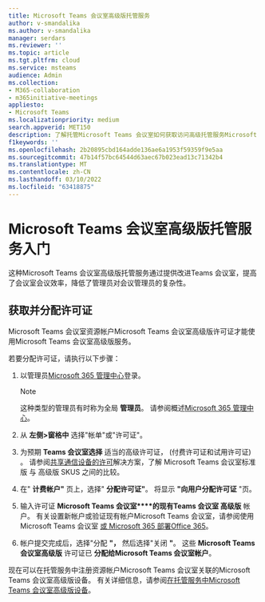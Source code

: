 ```yaml
---
title: Microsoft Teams 会议室高级版托管服务
author: v-smandalika
ms.author: v-smandalika
manager: serdars
ms.reviewer: ''
ms.topic: article
ms.tgt.pltfrm: cloud
ms.service: msteams
audience: Admin
ms.collection:
- M365-collaboration
- m365initiative-meetings
appliesto:
- Microsoft Teams
ms.localizationpriority: medium
search.appverid: MET150
description: 了解托管Microsoft Teams 会议室如何获取访问高级托管服务Microsoft Teams 会议室许可证。
f1keywords: ''
ms.openlocfilehash: 2b20895cbd164adde136ae6a1953f59359f9e5aa
ms.sourcegitcommit: 47b14f57bc64544d63aec67b023ead13c71342b4
ms.translationtype: MT
ms.contentlocale: zh-CN
ms.lasthandoff: 03/10/2022
ms.locfileid: "63418875"
---
```

# <a name="getting-started-with-microsoft-teams-rooms-premium-managed-service"></a>Microsoft Teams 会议室高级版托管服务入门

这种Microsoft Teams 会议室高级版托管服务通过提供改进Teams 会议室，提高了会议室会议效率，降低了管理员对会议管理员的复杂性。

## <a name="obtain-and-assign-a-license"></a>获取并分配许可证

Microsoft Teams 会议室资源帐户Microsoft Teams 会议室高级版许可证才能使用Microsoft Teams 会议室高级版服务。

若要分配许可证，请执行以下步骤：

1. 以管理员[Microsoft 365 管理中心](https://admin.microsoft.com)登录。

    > [!NOTE]
    > 这种类型的管理员有时称为全局 **管理员**。 请参阅概述[Microsoft 365 管理中心](/microsoft-365/business-video/admin-center-overview)。

2. 从 **左侧>窗格中** 选择"帐单"或"许可证"。
3. 为预期 **Teams 会议室选择** 适当的高级许可证， (付费许可证和试用许可证) 。 请参阅[共享通信设备的许可](rooms-licensing.md)解决方案，了解 Microsoft Teams 会议室标准版 与 高级版 SKUS 之间的比较。
4. 在" **计费帐户"** 页上，选择" **分配许可证"**。 将显示 **"向用户分配许可证** "页。
5. 输入许可证 **Microsoft Teams 会议室****的现有Teams 会议室 高级版** 帐户。 有关设置新帐户或验证现有帐户Microsoft Teams 会议室，请参阅使用 Microsoft Teams 会议室 [或 Microsoft 365 部署Office 365](with-office-365.md)。
6. 帐户提交完成后，选择"分配 **"，** 然后选择"关闭 **"**。 这些 **Microsoft Teams 会议室高级版** 许可证已 **分配给Microsoft Teams 会议室帐户**。

现在可以在托管服务中注册资源帐户Microsoft Teams 会议室关联的Microsoft Teams 会议室高级版设备。 有关详细信息，请参阅[在托管服务中Microsoft Teams 会议室高级版设备](enrolling-mtrp-managed-service.md)。
